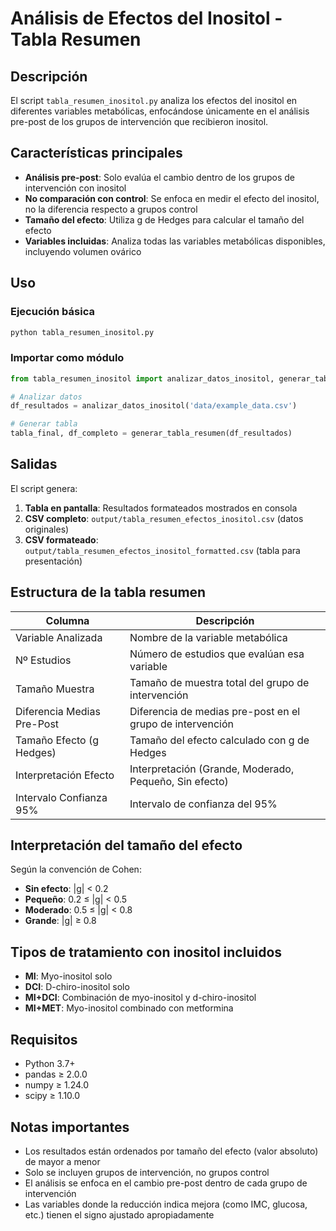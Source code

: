 # Análisis de Efectos del Inositol - Tabla Resumen

## Descripción

El script `tabla_resumen_inositol.py` analiza los efectos del inositol en diferentes variables metabólicas, enfocándose únicamente en el análisis pre-post de los grupos de intervención que recibieron inositol.

## Características principales

- **Análisis pre-post**: Solo evalúa el cambio dentro de los grupos de intervención con inositol
- **No comparación con control**: Se enfoca en medir el efecto del inositol, no la diferencia respecto a grupos control
- **Tamaño del efecto**: Utiliza g de Hedges para calcular el tamaño del efecto
- **Variables incluidas**: Analiza todas las variables metabólicas disponibles, incluyendo volumen ovárico

## Uso

### Ejecución básica
```bash
python tabla_resumen_inositol.py
```

### Importar como módulo
```python
from tabla_resumen_inositol import analizar_datos_inositol, generar_tabla_resumen

# Analizar datos
df_resultados = analizar_datos_inositol('data/example_data.csv')

# Generar tabla
tabla_final, df_completo = generar_tabla_resumen(df_resultados)
```

## Salidas

El script genera:

1. **Tabla en pantalla**: Resultados formateados mostrados en consola
2. **CSV completo**: `output/tabla_resumen_efectos_inositol.csv` (datos originales)
3. **CSV formateado**: `output/tabla_resumen_efectos_inositol_formatted.csv` (tabla para presentación)

## Estructura de la tabla resumen

| Columna | Descripción |
|---------|-------------|
| Variable Analizada | Nombre de la variable metabólica |
| Nº Estudios | Número de estudios que evalúan esa variable |
| Tamaño Muestra | Tamaño de muestra total del grupo de intervención |
| Diferencia Medias Pre-Post | Diferencia de medias pre-post en el grupo de intervención |
| Tamaño Efecto (g Hedges) | Tamaño del efecto calculado con g de Hedges |
| Interpretación Efecto | Interpretación (Grande, Moderado, Pequeño, Sin efecto) |
| Intervalo Confianza 95% | Intervalo de confianza del 95% |

## Interpretación del tamaño del efecto

Según la convención de Cohen:
- **Sin efecto**: |g| < 0.2
- **Pequeño**: 0.2 ≤ |g| < 0.5
- **Moderado**: 0.5 ≤ |g| < 0.8
- **Grande**: |g| ≥ 0.8

## Tipos de tratamiento con inositol incluidos

- **MI**: Myo-inositol solo
- **DCI**: D-chiro-inositol solo
- **MI+DCI**: Combinación de myo-inositol y d-chiro-inositol
- **MI+MET**: Myo-inositol combinado con metformina

## Requisitos

- Python 3.7+
- pandas ≥ 2.0.0
- numpy ≥ 1.24.0
- scipy ≥ 1.10.0

## Notas importantes

- Los resultados están ordenados por tamaño del efecto (valor absoluto) de mayor a menor
- Solo se incluyen grupos de intervención, no grupos control
- El análisis se enfoca en el cambio pre-post dentro de cada grupo de intervención
- Las variables donde la reducción indica mejora (como IMC, glucosa, etc.) tienen el signo ajustado apropiadamente